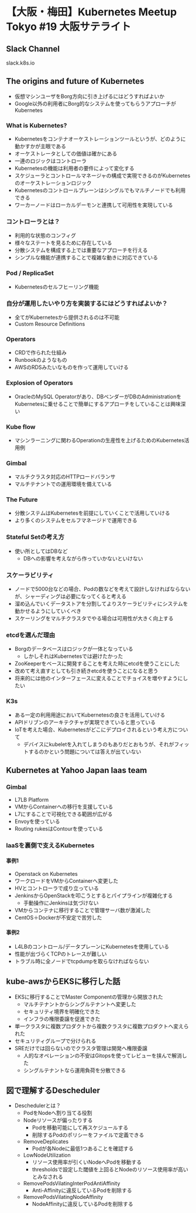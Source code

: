 # 【大阪・梅田】Kubernetes Meetup Tokyo #19 大阪サテライト

## Slack Channel
slack.k8s.io

## The origins and future of Kubernetes
- 仮想マシンユーザをBorg方向に引き上げるにはどうすればよいか
- Google以外の利用者にBorg的なシステムを使ってもらうアプローチがKubernetes

### What is Kubernetes?
- Kubernetesをコンテナオーケストレーションツールというが、どのように動かすかが主眼である  
- オーケストレータとしての価値は確かにある  
- 一連のロジックはコントローラ  
- Kubernetesの機能は利用者の要件によって変化する  
- スケジューラとコントロールマネージャの構成で実現できるのがKubernetesのオーケストレーションロジック  
- Kubernetesのコントロールプレーンはシングルでもマルチノードでも利用できる  
- ワーカーノードはローカルデーモンと連携して可用性を実現している  

### コントローラとは？
- 利用的な状態のコンフィグ  
- 様々なステートを見るために存在している  
- 分散システムを構成する上では重要なアプローチを行える  
- シンプルな機能が連携することで複雑な動きに対応できている  

### Pod / ReplicaSet 
- Kubernetesのセルフヒーリング機能

### 自分が運用したいやり方を実装するにはどうすればよいか？
- 全てがKubernetesから提供されるのは不可能  
- Custom Resource Definitions

### Operators
- CRDで作られた仕組み  
- Runbookのようなもの  
- AWSのRDSみたいなものを作って運用していける

### Explosion of Operators
- OracleのMySQL Operatorがあり、DBベンダーがDBのAdministrationをKubernetesに乗せることで簡単にするアプローチをしていることは興味深い

### Kube flow
- マシンラーニングに関わるOperationの生産性を上げるためのKubernetes活用例

### Gimbal
- マルチクラスタ対応のHTTPロードバランサ  
- マルチテナントでの運用環境を備えている

### The Future
- 分散システムはKubernetesを前提にしていくことで活用していける  
- より多くのシステムをセルフマネージドで運用できる

### Stateful Setの考え方
- 使い所としてはDBなど  
  - DBへの影響を考えながら作っていかないといけない

### スケーラビリティ
- ノードで5000台などの場合、Podの数などを考えて設計しなければならないが、シャーディングは必要になってくると考える  
- 溜め込んでいくデータストアを分割してよりスケーラビリティにシステムを動かせるようにしていくべき  
- スケーリングをマルチクラスタでやる場合は可用性が大きく向上する

### etcdを選んだ理由
- Borgのデータベースはロジックが一体となっている  
  - しかしそれはKubernetesでは避けたかった  
- ZooKeeperをベースに開発することを考えた時にetcdを使うことにした  
- 改めて考え直すとしても引き続きetcdを使うことになると思う  
- 将来的には他のインターフェースに変えることでチョイスを増やすようにしたい  

### K3s
- ある一定の利用用途においてKubernetesの良さを活用していける  
- APIドリブンのアーキテクチャが実現できていると思っている  
- IoTを考えた場合、Kubernetesがどこにデプロイされるという考え方について  
  - デバイスにkubeletを入れてしまうのもありだとおもうが、それがフィットするのかという問題については答えが出ていない

## Kubernetes at Yahoo Japan Iaas team

### Gimbal
- L7LB Platform  
- VMからContainerへの移行を支援している  
- L7にすることで可視化できる範囲が広がる  
- Envoyを使っている  
- Routing rukesはContourを使っている

### IaaSを裏側で支えるKubernetes

#### 事例1
- Openstack on Kubernetes  
- ワークロードをVMからContainerへ変更した  
- HVとコントローラで成り立っている  
- JenkinsからOpenStackを叩こうとするとパイプラインが複雑化する  
  - 手動操作にJenkinsは気づけない
- VMからコンテナに移行することで管理サーバ数が激減した  
- CentOS＋Dockerが不安定で苦労した

#### 事例2
- L4LBのコントロール/データプレーンにKubernetesを使用している  
- 性能が出づらくTCPのトレースが難しい  
- トラブル時に全ノードでtcpdumpを取らなければならない  

## kube-awsからEKSに移行した話
- EKSに移行することでMaster Componentの管理から開放された
  - マルチテナントからシングルテナントへ変更した
  - セキュリティ境界を明確化できた
  - インフラの権限委譲を促進できた
- 単一クラスタに複数プロダクトから複数クラスタに複数プロダクトへ変えられた
- セキュリティグループで分けられる
- SREだけでは回らないのでクラスタ管理は開発へ権限委譲
  - 人的なオペレーションの不安はGitopsを使ってレビューを挟んで解消した
  - シングルテナントなら運用負荷を分散できる

## 図で理解するDescheduler
- Deschedulerとは？
  - PodをNodeへ割り当てる役割
  - Nodeリソースが偏ったりする
    - Podを移動可能にして再スケジュールする
    - 削除するPodのポリシーをファイルで定義できる
  - RemoveDeplicates
    - Podが各Nodeに最低1つあることを確認する
  - LowNodeUtilization
    - リソース使用率が引くいNodeへPodを移動する
    - thresholdsで設定した閾値を上回るとNodeのリソース使用率が高いとみなされる
  - RemovePodsVilatingInterPodAntiAffinity
    - Anti-Affinityに違反しているPodを削除する
  - RemovePodsVilatingNodeAffinity
    - NodeAffinityに違反しているPodを削除する

